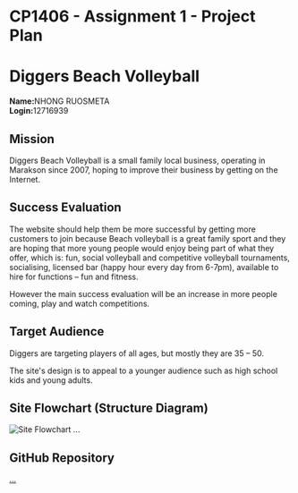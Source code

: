 
</head>

<body>
<h1>CP1406 - Assignment 1 - Project Plan</h1>
<h1>Diggers Beach Volleyball</h1>
<p><strong>Name:</strong>NHONG RUOSMETA<br>
<strong>Login:</strong>12716939</p>
<h2>Mission</h2>
<p>Diggers Beach Volleyball is a small  family local business, operating in Marakson since 2007, hoping to improve  their business by getting on the Internet. </p>
<h2>Success Evaluation</h2>
<p> The website should help them be more  successful by getting more customers to join because Beach volleyball is a great family sport and they are hoping that more  young people  would enjoy being part of what they offer, which is: fun, social volleyball and  competitive volleyball tournaments, socialising, licensed bar (happy hour every  day from 6-7pm), available to hire for functions &ndash; fun and fitness.</p>
<p>However the main success evaluation will be an increase in more people coming, play and watch competitions.</p>
<h2>Target Audience</h2>
<p>Diggers are targeting players of  all ages, but mostly they are 35 &ndash; 50.</p>
<p> The site's design is to appeal to a younger  audience such as high school kids and young adults.  </p>
<h2>Site Flowchart (Structure Diagram)</h2>
<p><img src="DiggersFlow.jpg" alt="Site Flowchart"> ... </p>
<h2>GitHub Repository</h2>
<p><a href="http://github.com/...">...</a></p>
</body>
</html>

